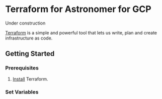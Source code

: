 # Terraform for Astronomer for GCP

Under construction

[Terraform](https://www.terraform.io/) is a simple and powerful tool that lets us write, plan and create infrastructure as code.

## Getting Started
### Prerequisites
1. [Install](https://learn.hashicorp.com/terraform/getting-started/install) Terraform.

### Set Variables
